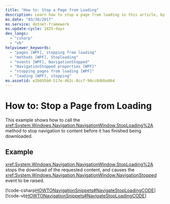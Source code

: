 ```yaml
---
title: "How to: Stop a Page from Loading"
description: Learn how to stop a page from loading in this article, by means of included code examples in C# and Visual Basic.
ms.date: "03/30/2017"
ms.service: dotnet-framework
ms.update-cycle: 1825-days
dev_langs:
  - "csharp"
  - "vb"
helpviewer_keywords:
  - "pages [WPF], stopping from loading"
  - "methods [WPF], Stoploading"
  - "events [WPF], NavigationStopped"
  - "NavigationStopped properties [WPF]"
  - "stopping pages from loading [WPF]"
  - "loading [WPF], stopping"
ms.assetid: e2b695b0-517e-462c-8ccf-90cc8d6ba864
---
```

# How to: Stop a Page from Loading

This example shows how to call the <xref:System.Windows.Navigation.NavigationWindow.StopLoading%2A> method to stop navigation to content before it has finished being downloaded.

## Example

<xref:System.Windows.Navigation.NavigationWindow.StopLoading%2A> stops the download of the requested content, and causes the <xref:System.Windows.Navigation.NavigationWindow.NavigationStopped> event to be raised.

[!code-csharp[HOWTONavigationSnippets#NavigateStopLoadingCODE](~/samples/snippets/csharp/VS_Snippets_Wpf/HOWTONavigationSnippets/CSharp/MainWindow.xaml.cs#navigatestoploadingcode)]
[!code-vb[HOWTONavigationSnippets#NavigateStopLoadingCODE](~/samples/snippets/visualbasic/VS_Snippets_Wpf/HOWTONavigationSnippets/visualbasic/mainwindow.xaml.vb#navigatestoploadingcode)]
